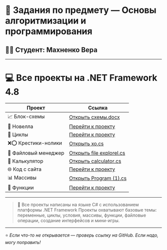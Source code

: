 # 🧠 Задания по предмету — Основы алгоритмизации и программирования  
## 👨‍🎓 Студент:  Махненко Вера  

---

# 💻 Все проекты на .NET Framework 4.8

| Проект                        | Ссылка                                                                 |
|------------------------------|------------------------------------------------------------------------|
| 📈 Блок-схемы                 | [Открыть схемы.docx]() |
| 📖 Новелла                    | [Перейти к проекту]()      |
| 🔁 Циклы                      | [Перейти к проекту]()       |
| ❌⭕ Крестики-нолики           | [Открыть xo.cs]()           |
| 📁 Файловый менеджер          | [Открыть file explorel.cs]() |
| 🧮 Калькулятор                | [Открыть calculator.cs]() |
| 🌐 Код с сайта                | [Перейти к проекту]()   |
| 📊 Массивы                   | [Открыть Program (1).cs]() |
| 🧩 Функции                    | [Перейти к проекту]()     |

---

> 📌 Все проекты написаны на языке C# с использованием платформы .NET Framework 
> Проекты охватывают базовые темы: переменные, циклы, условия, массивы, функции, файловые операции, создание интерфейсов и мини-игры.

---

⭐ _Если что-то не открывается — проверь ссылку на GitHub. Если надо, могу поправить!_
